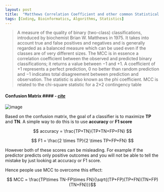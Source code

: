 ```yaml
---
layout: post
title:  "Matthews Correlation Coefficient and other common Statistical measurements"
tags: [Coding, Bioinformatics, Algorithms, Statistics]
---
```


> A measure of the quality of binary (two-class) classifications, 
introduced by biochemist Brian W. Matthews in 1975. It takes 
into account true and false positives and negatives and is generally 
regarded as a balanced measure which can be used even if the 
classes are of very different sizes. The MCC is in essence 
a correlation coefficient between the observed and predicted 
binary classifications; it returns a value between −1 and +1. 
A coefficient of +1 represents a perfect prediction, 0 no better 
than random prediction and −1 indicates total disagreement between 
prediction and observation. The statistic is also known as the 
phi coefficient. MCC is related to the chi-square statistic for 
a 2×2 contingency table


#### Confusion Matrix #### - *[cite](https://www.ncbi.nlm.nih.gov/pmc/articles/PMC5721660/#Sec9)*

![image](https://user-images.githubusercontent.com/5554422/45764534-ea327f80-bc00-11e8-8463-ff323fcc579f.png)



Based on the confusion matrix, the goal of a classifier is to maximize **TP** and **TN**. A simple way to do this is 
to use **accuracy** or **F1 score**

$$ accuracy = \frac{TP+TN}{TP+TN+FP+FN} $$

$$ F1 = \frac{2 \times TP}{2 \times TP+FP+FN} $$

However both of these scores can be misleading. For example if the predictor predicts 
only positive outcomes and you will not be able to tell the mistake by just looking at 
accuracy or F1 score. 

Hence people use MCC to overcome this effect:

$$ MCC = \frac{TP\times TN-FP\times FN}{\sqrt{(TP+FP)(TP+FN)(TN+FP)(TN+FN)}}$$
